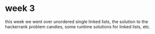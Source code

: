 # week 3

this week we went over unordered single linked lists, the solution to the hackerrank problem candies, some runtime solutions for linked lists, etc.
